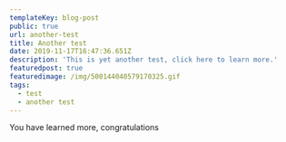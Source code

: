 ```yaml
---
templateKey: blog-post
public: true
url: another-test
title: Another test
date: 2019-11-17T16:47:36.651Z
description: 'This is yet another test, click here to learn more.'
featuredpost: true
featuredimage: /img/500144040579170325.gif
tags:
  - test
  - another test
---
```

You have learned more, congratulations
